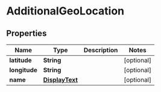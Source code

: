 

# AdditionalGeoLocation


## Properties

| Name | Type | Description | Notes |
|------------ | ------------- | ------------- | -------------|
|**latitude** | **String** |  |  [optional] |
|**longitude** | **String** |  |  [optional] |
|**name** | [**DisplayText**](DisplayText.md) |  |  [optional] |



